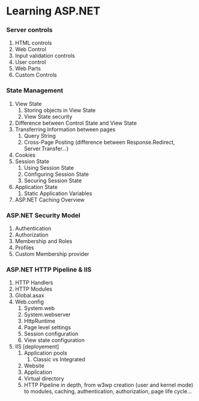 # Learning ASP.NET
### Server controls

  1.  HTML controls
  2.  Web Control
  3.  Input validation controls
  4.  User control
  5.  Web Parts
  6.  Custom Controls
  
### State Management
  1.  View State
      1.  Storing objects in View State
      2.  View State security
  2.  Difference between Control State and View State
  3.  Transferring Information between pages
      1.  Query String
      2.  Cross-Page Posting (difference between Response.Redirect, Server.Transfer…)
  4.  Cookies
  5.  Session State
      1.  Using Session State
      2.  Configuring Session State
      3.  Securing Session State
  6.  Application State
      1.  Static Application Variables
  7.  ASP.NET Caching Overview
  
### ASP.NET Security Model
  1.  Authentication
  2.  Authorization
  3.  Membership and Roles
  4.  Profiles
  5.  Custom Membership provider
  
### ASP.NET HTTP Pipeline & IIS
  1.  HTTP Handlers
  2.  HTTP Modules
  3.  Global.asax
  4.  Web.config
      1.  System.web
      2.  System.webserver
      3.  HttpRuntime
      4.  Page level settings
      5.  Session configuration
      6.  View state configuration
  5.  IIS [deployement]
      1.  Application pools
          1.  Classic vs Integrated
      2.  Website
      3.  Application
      4.  Virtual directory
      5.  HTTP Pipeline in depth, from w3wp creation (user and kernel mode) to modules, caching, authentication, authorization, page life cycle…
